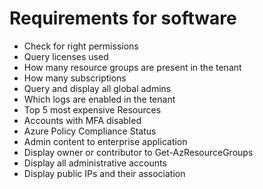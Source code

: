 # Requirements for software
- Check for right permissions
- Query licenses used
- How many resource groups are present in the tenant
- How many subscriptions
- Query and display all global admins
- Which logs are enabled in the tenant
- Top 5 most expensive Resources
- Accounts with MFA disabled
- Azure Policy Compliance Status
- Admin content to enterprise application
- Display owner or contributor to Get-AzResourceGroups
- Display all administrative accounts
- Display public IPs and their association

